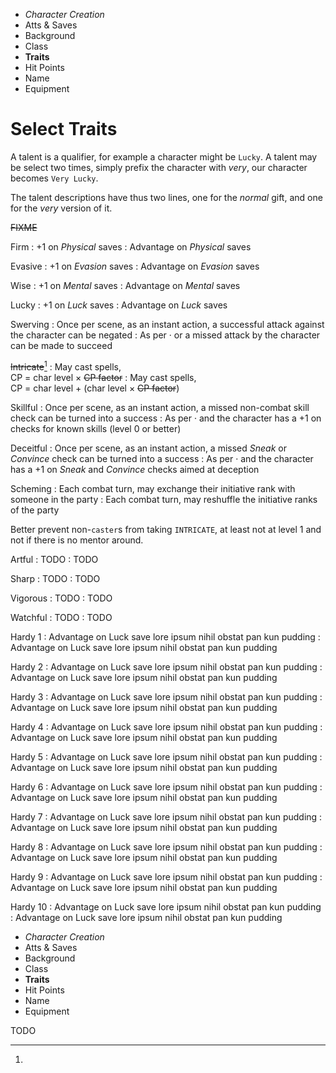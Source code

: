 
<!-- .margin.compass -->
* _Character Creation_
* Atts & Saves
* Background
* Class
* **Traits**
* Hit Points
* Name
* Equipment


<!-- <div.two-columns> -->
<!-- <div.left-column> -->

# Select Traits

A talent is a qualifier, for example a character might be `Lucky`. A talent may be select two times, simply prefix the character with _very_, our character becomes `Very Lucky`.

The talent descriptions have thus two lines, one for the _normal_ gift, and one for the _very_ version of it.

~~FIXME~~


Firm
: +1 on _Physical_ saves
: Advantage on _Physical_ saves

Evasive
: +1 on _Evasion_ saves
: Advantage on _Evasion_ saves

Wise
: +1 on _Mental_ saves
: Advantage on _Mental_ saves

Lucky
: +1 on _Luck_ saves
: Advantage on _Luck_ saves

Swerving
: Once per scene, as an instant action, a successful attack against the character can be negated
: As per · or a missed attack by the character can be made to succeed

~~Intricate~~[^1]
: May cast spells,<br/>CP = char level × ~~CP factor~~
: May cast spells,<br/>CP = char level + (char level × ~~CP factor~~)

Skillful
: Once per scene, as an instant action, a missed non-combat skill check can be turned into a success
: As per · and the character has a +1 on checks for known skills (level 0 or better)

Deceitful
: Once per scene, as an instant action, a missed _Sneak_ or _Convince_ check can be turned into a success
: As per · and the character has a +1 on _Sneak_ and _Convince_ checks aimed at deception

Scheming
: Each combat turn,  may exchange their initiative rank with someone in the party
: Each combat turn,  may reshuffle the initiative ranks of the party

[^1]:
  Better prevent non-`caster`s from taking `INTRICATE`, at least not at level 1 and not if there is no mentor around.

<!-- </div.left-column> -->
<!-- <div.right-column> -->

Artful
: TODO
: TODO

Sharp
: TODO
: TODO

Vigorous
: TODO
: TODO

Watchful
: TODO
: TODO

Hardy 1
: Advantage on Luck save lore ipsum nihil obstat pan kun pudding
: Advantage on Luck save lore ipsum nihil obstat pan kun pudding

Hardy 2
: Advantage on Luck save lore ipsum nihil obstat pan kun pudding
: Advantage on Luck save lore ipsum nihil obstat pan kun pudding

Hardy 3
: Advantage on Luck save lore ipsum nihil obstat pan kun pudding
: Advantage on Luck save lore ipsum nihil obstat pan kun pudding

Hardy 4
: Advantage on Luck save lore ipsum nihil obstat pan kun pudding
: Advantage on Luck save lore ipsum nihil obstat pan kun pudding

Hardy 5
: Advantage on Luck save lore ipsum nihil obstat pan kun pudding
: Advantage on Luck save lore ipsum nihil obstat pan kun pudding

Hardy 6
: Advantage on Luck save lore ipsum nihil obstat pan kun pudding
: Advantage on Luck save lore ipsum nihil obstat pan kun pudding

Hardy 7
: Advantage on Luck save lore ipsum nihil obstat pan kun pudding
: Advantage on Luck save lore ipsum nihil obstat pan kun pudding

Hardy 8
: Advantage on Luck save lore ipsum nihil obstat pan kun pudding
: Advantage on Luck save lore ipsum nihil obstat pan kun pudding

Hardy 9
: Advantage on Luck save lore ipsum nihil obstat pan kun pudding
: Advantage on Luck save lore ipsum nihil obstat pan kun pudding

Hardy 10
: Advantage on Luck save lore ipsum nihil obstat pan kun pudding
: Advantage on Luck save lore ipsum nihil obstat pan kun pudding

<!-- </div.right-column> -->
<!-- </div.two-columns> -->


<!-- PAGE BREAK traits -->

<!-- .margin.compass -->
* _Character Creation_
* Atts & Saves
* Background
* Class
* **Traits**
* Hit Points
* Name
* Equipment


TODO

